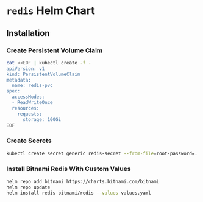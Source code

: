 # `redis` Helm Chart

## Installation

### Create Persistent Volume Claim

```bash
cat <<EOF | kubectl create -f -
apiVersion: v1
kind: PersistentVolumeClaim
metadata:
  name: redis-pvc
spec:
  accessModes:
  - ReadWriteOnce
  resources:
    requests:
      storage: 100Gi
EOF
```


### Create Secrets

```bash
kubectl create secret generic redis-secret --from-file=root-password=../../.credentials/redis-root-password
```


### Install Bitnami Redis With Custom Values

```bash
helm repo add bitnami https://charts.bitnami.com/bitnami
helm repo update
helm install redis bitnami/redis --values values.yaml
```
